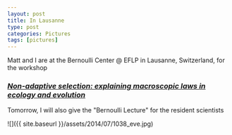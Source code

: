 ```yaml
---
layout: post
title: In Lausanne
type: post
categories: Pictures
tags: [pictures]
---
```


Matt and I are at the Bernoulli Center @ EFLP in Lausanne, Switzerland, for the workshop

### _[Non-adaptive selection: explaining macroscopic laws in ecology and evolution](http://bernoulli.epfl.ch/PublicEvent.php?event=1022)_

Tomorrow, I will also give the "Bernoulli Lecture" for the resident scientists

![]({{ site.baseurl }}/assets/2014/07/1038_eve.jpg)


